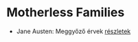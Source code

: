 # Motherless Families

- Jane Austen: Meggyőző érvek [részletek](_details/%7Bopf.creator%7D.md#id_59)